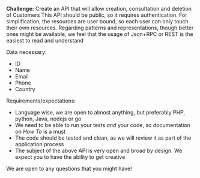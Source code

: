 **Challenge:**
Create an API that will allow creation, consultation and deletion of Customers
This API should be public, so it requires authentication. For simplification, the resources are user bound,
so each user can only touch their own resources.
Regarding patterns and representations, though better ones might be available,
we feel that the usage of Json+RPC or REST is the easiest to read and understand

Data necessary:
 - ID
 - Name
 - Email
 - Phone
 - Country

Requirements/expectations:
 - Language wise, we are open to almost anything, but preferably PHP, python, Java, nodejs or go
 - We need to be able to run your tests *and* your code, so documentation on *How To* is a must
 - The code should be tested and clean, as we will review it as part of the application process
 - The subject of the above API is very open and broad by design. We expect you to have the ability to get creative

We are open to any questions that you might have!
